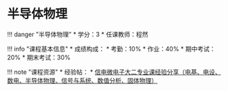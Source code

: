 # 半导体物理

!!! danger "半导体物理"
    * 学分：3
    * 任课教师：程然

!!! info "课程基本信息"
    * 成绩构成：
    	* 考勤：10%
    	* 作业：40%
    	* 期中考试：20%
    	* 期末考试：30%

!!! note "课程资源"
    * 经验帖：
    	* [信电微电子大二专业课经验分享（电基、电设、数电、半导体物理、信号与系统、数值分析、固体物理）](https://www.cc98.org/topic/5930229)

